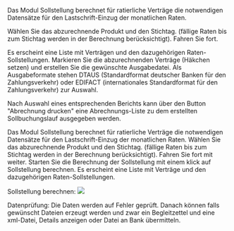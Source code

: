 Das Modul Sollstellung berechnet für ratierliche Verträge die notwendigen Datensätze für den Lastschrift-Einzug der monatlichen Raten.

Wählen Sie das abzurechnende Produkt und den Stichtag. (fällige Raten bis zum Stichtag werden in der Berechnung berücksichtigt). Fahren Sie fort.

Es erscheint eine Liste mit Verträgen und den dazugehörigen Raten-Sollstellungen. Markieren Sie die abzurechnenden Verträge (Häkchen
setzen) und erstellen Sie die gewünschte Ausgabedatei. Als Ausgabeformate stehen DTAUS (Standardformat deutscher Banken für den Zahlungsverkehr)
oder EDIFACT (internationales Standardformat für den Zahlungsverkehr) zur Auswahl.

Nach Auswahl eines entsprechenden Berichts kann über den Button "Abrechnung drucken" eine Abrechnungs-Liste zu dem erstellten Sollbuchungslauf
ausgegeben werden.


Das Modul Sollstellung berechnet für ratierliche Verträge die notwendigen Datensätze für den Lastschrift-Einzug der monatlichen Raten.
Wählen Sie das abzurechnende Produkt und den Stichtag. (fällige Raten bis zum Stichtag werden in der Berechnung berücksichtigt). Fahren Sie fort mit weiter.
Starten Sie die Berechnung der Sollstellung mit einem klick auf Sollstellung berechnen. Es erscheint eine Liste mit Verträge und den dazugehörigen Raten-Sollstellungen.

Sollstellung berechnen:
![](http://xpecto.github.io/docs/img/img_1423577411603.png)

Datenprüfung: Die Daten werden auf Fehler geprüft.  Danach können falls gewünscht Dateien erzeugt werden und zwar ein Begleitzettel und eine xml-Datei, Details anzeigen oder Datei an Bank übermitteln.